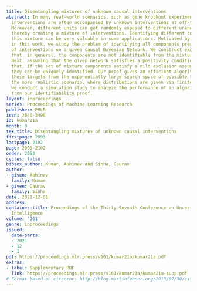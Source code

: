 ```yaml
---
title: Disentangling mixtures of unknown causal interventions
abstract: In many real-world scenarios, such as gene knockout experiments, targeted
  interventions are often accompanied by unknown interventions at off-target sites.
  Moreover, different units can get randomly exposed to different unknown interventions,
  thereby creating a mixture of interventions. Identifying different components of
  this mixture can be very valuable in some applications. Motivated by such situations,
  in this work, we study the problem of identifying all components present in a mixture
  of interventions on a given causal Bayesian Network. We construct examples to show
  that, in general, the components are not identifiable from the mixture distribution.
  Next, assuming that the given network satisfies a positivity condition, we show
  that, if the set of mixture components satisfy a mild exclusion assumption, then
  they can be uniquely identified. Our proof gives an efficient algorithm to recover
  these targets from the exponentially large search space of possible targets. In
  the more realistic scenario, where distributions are given via finitely many samples,
  we conduct a simulation study to analyze the performance of an algorithm derived
  from our identifiability proof.
layout: inproceedings
series: Proceedings of Machine Learning Research
publisher: PMLR
issn: 2640-3498
id: kumar21a
month: 0
tex_title: Disentangling mixtures of unknown causal interventions
firstpage: 2093
lastpage: 2102
page: 2093-2102
order: 2093
cycles: false
bibtex_author: Kumar, Abhinav and Sinha, Gaurav
author:
- given: Abhinav
  family: Kumar
- given: Gaurav
  family: Sinha
date: 2021-12-01
address:
container-title: Proceedings of the Thirty-Seventh Conference on Uncertainty in Artificial
  Intelligence
volume: '161'
genre: inproceedings
issued:
  date-parts:
  - 2021
  - 12
  - 1
pdf: https://proceedings.mlr.press/v161/kumar21a/kumar21a.pdf
extras:
- label: Supplementary PDF
  link: https://proceedings.mlr.press/v161/kumar21a/kumar21a-supp.pdf
# Format based on citeproc: http://blog.martinfenner.org/2013/07/30/citeproc-yaml-for-bibliographies/
---
```

